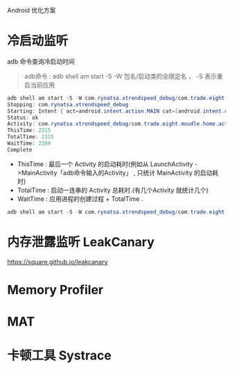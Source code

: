 Android 优化方案

# 冷启动监听

adb 命令查询冷启动时间
> adb命令 : adb shell am start -S -W 包名/启动类的全限定名 ， -S 表示重启当前应用

```java
adb shell am start -S -W com.rynatsa.xtrendspeed_debug/com.trade.eight.moudle.home.activity.LoadingActivity  
Stopping: com.rynatsa.xtrendspeed_debug
Starting: Intent { act=android.intent.action.MAIN cat=[android.intent.category.LAUNCHER] cmp=com.rynatsa.xtrendspeed_debug/com.trade.eight.moudle.home.activity.LoadingActivity }
Status: ok
Activity: com.rynatsa.xtrendspeed_debug/com.trade.eight.moudle.home.activity.LoadingActivity
ThisTime: 2315
TotalTime: 2315
WaitTime: 2369
Complete

```
- ThisTime : 最后一个 Activity 的启动耗时(例如从 LaunchActivity - >MainActivity「adb命令输入的Activity」 , 只统计 MainActivity 的启动耗时)
- TotalTime : 启动一连串的 Activity 总耗时.(有几个Activity 就统计几个)
- WaitTime : 应用进程的创建过程 + TotalTime .

```java
adb shell am start -S -W com.rynatsa.xtrendspeed_debug/com.trade.eight.moudle.home.activity.MainActivity

```

# 内存泄露监听 LeakCanary
https://square.github.io/leakcanary

# Memory Profiler
# MAT
# 卡顿工具 Systrace
